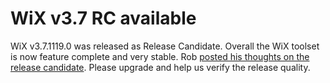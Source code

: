 # WiX v3.7 RC available

WiX v3.7.1119.0 was released as Release Candidate. Overall the WiX toolset is now feature complete and very stable. Rob <a href="http://robmensching.com/blog/posts/2012/11/20/WiX-v3.7-Release-Candidate-available">posted his thoughts on the release candidate</a>. Please upgrade and help us verify the release quality.
